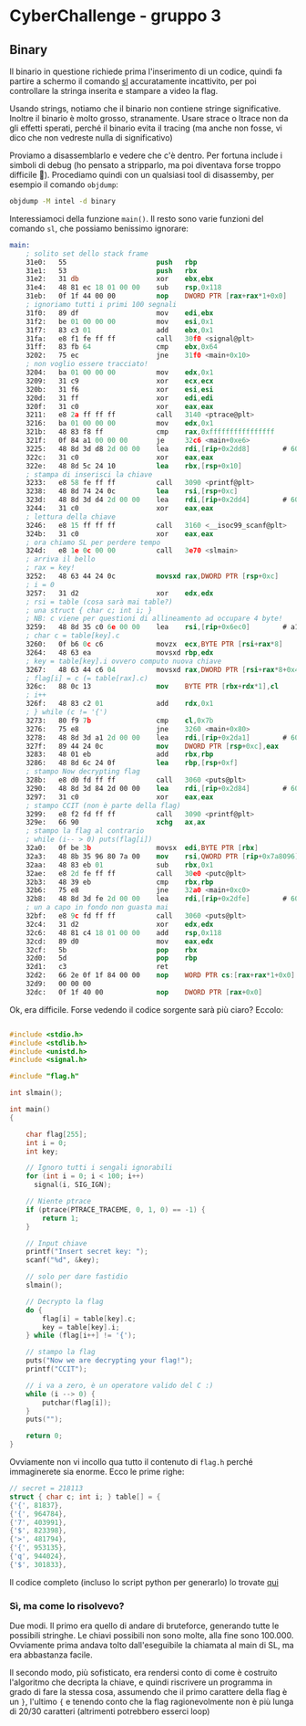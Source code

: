 # CyberChallenge - gruppo 3

## Binary

Il binario in questione richiede prima l'inserimento di un codice, quindi fa partire a schermo il comando [sl](https://github.com/mtoyoda/sl) accuratamente incattivito, per poi controllare la stringa inserita e stampare a video la flag. 

Usando strings, notiamo che il binario non contiene stringe significative. Inoltre il binario è molto grosso, stranamente. Usare strace o ltrace non da gli effetti sperati, perché il binario evita il tracing (ma anche non fosse, vi dico che non vedreste nulla di significativo)

Proviamo a disassemblarlo e vedere che c'è dentro. Per fortuna include i simboli di debug (ho pensato a stripparlo, ma poi diventava forse troppo difficile 🤯). Procediamo quindi con un qualsiasi tool di disassemby, per esempio il comando `objdump`:

```bash
objdump -M intel -d binary
```

Interessiamoci della funzione `main()`. Il resto sono varie funzioni del comando `sl`, che possiamo benissimo ignorare:



```nasm
main:
    ; solito set dello stack frame
    31e0:	55                   	push   rbp
    31e1:	53                   	push   rbx
    31e2:	31 db                	xor    ebx,ebx
    31e4:	48 81 ec 18 01 00 00 	sub    rsp,0x118
    31eb:	0f 1f 44 00 00       	nop    DWORD PTR [rax+rax*1+0x0]
    ; ignoriamo tutti i primi 100 segnali
    31f0:	89 df                	mov    edi,ebx
    31f2:	be 01 00 00 00       	mov    esi,0x1
    31f7:	83 c3 01             	add    ebx,0x1
    31fa:	e8 f1 fe ff ff       	call   30f0 <signal@plt>
    31ff:	83 fb 64             	cmp    ebx,0x64
    3202:	75 ec                	jne    31f0 <main+0x10>
    ; non voglio essere tracciato!
    3204:	ba 01 00 00 00       	mov    edx,0x1
    3209:	31 c9                	xor    ecx,ecx
    320b:	31 f6                	xor    esi,esi
    320d:	31 ff                	xor    edi,edi
    320f:	31 c0                	xor    eax,eax
    3211:	e8 2a ff ff ff       	call   3140 <ptrace@plt>
    3216:	ba 01 00 00 00       	mov    edx,0x1
    321b:	48 83 f8 ff          	cmp    rax,0xffffffffffffffff
    321f:	0f 84 a1 00 00 00    	je     32c6 <main+0xe6>
    3225:	48 8d 3d d8 2d 00 00 	lea    rdi,[rip+0x2dd8]        # 6004 <_IO_stdin_used+0x4>
    322c:	31 c0                	xor    eax,eax
    322e:	48 8d 5c 24 10       	lea    rbx,[rsp+0x10]
    ; stampa di inserisci la chiave
    3233:	e8 58 fe ff ff       	call   3090 <printf@plt>
    3238:	48 8d 74 24 0c       	lea    rsi,[rsp+0xc]
    323d:	48 8d 3d d4 2d 00 00 	lea    rdi,[rip+0x2dd4]        # 6018 <_IO_stdin_used+0x18>
    3244:	31 c0                	xor    eax,eax
    ; lettura della chiave
    3246:	e8 15 ff ff ff       	call   3160 <__isoc99_scanf@plt>
    324b:	31 c0                	xor    eax,eax
    ; ora chiamo SL per perdere tempo
    324d:	e8 1e 0c 00 00       	call   3e70 <slmain>
    ; arriva il bello
    ; rax = key!
    3252:	48 63 44 24 0c       	movsxd rax,DWORD PTR [rsp+0xc]
    ; i = 0
    3257:	31 d2                	xor    edx,edx
    ; rsi = table (cosa sarà mai table?) 
    ; una struct { char c; int i; } 
    ; NB: c viene per questioni di allineamento ad occupare 4 byte!
    3259:	48 8d 35 c0 6e 00 00 	lea    rsi,[rip+0x6ec0]        # a120 <table>
    ; char c = table[key].c
    3260:	0f b6 0c c6          	movzx  ecx,BYTE PTR [rsi+rax*8]
    3264:	48 63 ea             	movsxd rbp,edx
    ; key = table[key].i ovvero computo nuova chiave
    3267:	48 63 44 c6 04       	movsxd rax,DWORD PTR [rsi+rax*8+0x4]
    ; flag[i] = c (= table[rax].c)
    326c:	88 0c 13             	mov    BYTE PTR [rbx+rdx*1],cl
    ; i++
    326f:	48 83 c2 01          	add    rdx,0x1
    ; } while (c != '{')
    3273:	80 f9 7b             	cmp    cl,0x7b
    3276:	75 e8                	jne    3260 <main+0x80>
    3278:	48 8d 3d a1 2d 00 00 	lea    rdi,[rip+0x2da1]        # 6020 <_IO_stdin_used+0x20>
    327f:	89 44 24 0c          	mov    DWORD PTR [rsp+0xc],eax
    3283:	48 01 eb             	add    rbx,rbp
    3286:	48 8d 6c 24 0f       	lea    rbp,[rsp+0xf]
    ; stampo Now decrypting flag
    328b:	e8 d0 fd ff ff       	call   3060 <puts@plt>
    3290:	48 8d 3d 84 2d 00 00 	lea    rdi,[rip+0x2d84]        # 601b <_IO_stdin_used+0x1b>
    3297:	31 c0                	xor    eax,eax
    ; stampo CCIT (non è parte della flag)
    3299:	e8 f2 fd ff ff       	call   3090 <printf@plt>
    329e:	66 90                	xchg   ax,ax
    ; stampo la flag al contrario 
    ; while (i-- > 0) puts(flag[i])
    32a0:	0f be 3b             	movsx  edi,BYTE PTR [rbx]
    32a3:	48 8b 35 96 80 7a 00 	mov    rsi,QWORD PTR [rip+0x7a8096]        # 7ab340 <stdout@@GLIBC_2.2.5>
    32aa:	48 83 eb 01          	sub    rbx,0x1
    32ae:	e8 2d fe ff ff       	call   30e0 <putc@plt>
    32b3:	48 39 eb             	cmp    rbx,rbp
    32b6:	75 e8                	jne    32a0 <main+0xc0>
    32b8:	48 8d 3d fe 2d 00 00 	lea    rdi,[rip+0x2dfe]        # 60bd <_IO_stdin_used+0xbd>
    ; un a capo in fondo non guasta mai
    32bf:	e8 9c fd ff ff       	call   3060 <puts@plt>
    32c4:	31 d2                	xor    edx,edx
    32c6:	48 81 c4 18 01 00 00 	add    rsp,0x118
    32cd:	89 d0                	mov    eax,edx
    32cf:	5b                   	pop    rbx
    32d0:	5d                   	pop    rbp
    32d1:	c3                   	ret    
    32d2:	66 2e 0f 1f 84 00 00 	nop    WORD PTR cs:[rax+rax*1+0x0]
    32d9:	00 00 00 
    32dc:	0f 1f 40 00          	nop    DWORD PTR [rax+0x0]
```

Ok, era difficile. Forse vedendo il codice sorgente sarà più ciaro? Eccolo:

```c

#include <stdio.h>
#include <stdlib.h>
#include <unistd.h>
#include <signal.h>

#include "flag.h"

int slmain();

int main()
{

    char flag[255];
    int i = 0;
    int key;

    // Ignoro tutti i sengali ignorabili
    for (int i = 0; i < 100; i++)
      signal(i, SIG_IGN);

    // Niente ptrace
    if (ptrace(PTRACE_TRACEME, 0, 1, 0) == -1) {
        return 1;
    }

    // Input chiave
    printf("Insert secret key: ");
    scanf("%d", &key);

    // solo per dare fastidio 
    slmain();

    // Decrypto la flag
    do {
        flag[i] = table[key].c;
        key = table[key].i;
    } while (flag[i++] != '{');

    // stampo la flag
    puts("Now we are decrypting your flag!");
    printf("CCIT");

    // i va a zero, è un operatore valido del C :)
    while (i --> 0) {
        putchar(flag[i]);
    }
    puts("");

    return 0;
}                                                                                                                                            ale@alerighi ~/git/CyberChallenge [master|✔]
```

Ovviamente non vi incollo qua tutto il contenuto di `flag.h` perché immaginerete sia enorme. Ecco le prime righe:

```c
// secret = 218113
struct { char c; int i; } table[] = {
{'{', 81837},
{'{', 964784},
{'7', 403991},
{'$', 823398},
{'>', 481794},
{'{', 953135},
{'q', 944024},
{'$', 301833},
```

Il codice completo (incluso lo script python per generarlo) lo trovate [qui](https://github.com/alerighi/CyberChallenge)

### Sì, ma come lo risolvevo?

Due modi. Il primo era quello di andare di bruteforce, generando tutte le possibili stringhe. Le chiavi possibili non sono molte, alla fine sono 100.000. Ovviamente prima andava tolto dall'eseguibile la chiamata al main di SL, ma era abbastanza facile.

Il secondo modo, più sofisticato, era rendersi conto di come è costruito l'algoritmo che decripta la chiave, e quindi riscrivere un programma in grado di fare la stessa cosa, assumendo che il primo carattere della flag è un `}`, l'ultimo `{` e tenendo conto che la flag ragionevolmente non è più lunga di 20/30 caratteri (altrimenti potrebbero esserci loop)




